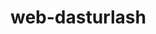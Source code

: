 # web-dasturlash<!DOCTYPE html>
<html lang="en">
<head>
    <meta charset="UTF-8">
    <meta http-equiv="X-UA-Compatible" content="IE=edge">
    <meta name="viewport" content="width=device-width, initial-scale=1.0">
    <title>Document</title>
    <style>
        td,tr,th
        {
            border: 1px solid black;
            font-size: 30px;
            
        }
        .table
        {
            padding: auto;
            border-collapse: collapse;
            padding: 20px;
             text-align: center;
            display: flex;
            justify-content: flex-end;
            text-align: right;

        }
        .lorem
        {
            text-align: center;
            font-size: 15px;
            font-family: Impact, Haettenschweiler, 'Arial Narrow Bold', sans-serif;
        }
        .div
        {
            background-color: rgb(74, 11, 101);
           
        }

        .li a
        {
            text-decoration: none;
            color: #fff;

        }
    
    </style>
</head>
<body>
    <div class="div">
        <h1 align="center" style="background-color: rgb(214, 58, 231); color: #fff;">Bog`cha</h1>
       
            <ul class="li">
                <li ><a href="#">GURUHLAR</a> </li>
                <li> <a href="#"> DARS JADVALI</a></li>
                <li> <a href="#">BIZ BILAN ALOQA</a> </li>

            </ul>
            <img src="bog`cha.jpg" alt="proteins" width="1500px"  align="center">
            <br>

            <hr>
        </div>
        <div>

                <table  >
            
                <thead>
                    <tr>
                        <th>FISH</th>
                        <th>Tug`ilgan yili</th>
                        <th> Metrka seriya</th>
                        <th> Manzili</th>
                        <th>Guruhi</th>
                        
                    </tr>                             
                                                         
                </thead>
                <tbody>
                    <tr>
                        <td>Akbarova Dilnoza Abduraxmon qizi</td>
                        <td>2015.03.03</td>
                        <td> IFR-N0982656</td>
                        <td> Fargona tumani</td>
                        <td> Tayyorlov 1</td>
                       
                    </tr>
                    
                    <tr>
                        <td>Saydullayev Samandar Xayrullo ogli</td>
                        <td>2016.03.03</td>
                        <td> IFR-N0979898</td>
                        <td> Fargona tumani</td>
                        <td> Katta 1</td>
                       
                    </tr>
                    <tr>
                        <td> Ibrohimova Guljahon Rasuljonqizi</td>
                        <td>2017.04.06</td>
                        <td> IFR-N09874141</td>
                        <td> Fargona tumani</td>
                        <td> Orta 1</td>
                       
                    </tr>
                    <tr>
                        <td>Xasanov Bekzod Dilbarogli</td>
                        <td>2017.03.02</td>
                        <td> IFR-N0987474</td>
                        <td> Fargona tumani</td>
                        <td> Kichik 2</td>
                        
                    </tr>
                    
                </tbody>
            
           </table>

        </div>
        <br><br><hr>

        <div class="lorem">
           
           
            Bolalarni 2 yoshdan bog‘chalarga qabul qilish tartibi belgilandi
            Maktabgacha ta’lim vazirligi ma’lum qilishicha, 2 yoshdan bog‘chalarga qabul qilish pullik xizmat ko‘rsatish shaklida amalga oshiriladi. Bog‘cha rahbari va ota-ona o‘rtasida shartnoma tuziladi, bola 3 yoshga to‘lgach shartnoma bekor qilinadi. 2 yoshli bolalar guruhi dam olish kunlarida va ish kuni tugagandan keyin ham ishlashiga ruxsat beriladi.
            Maktabgacha ta’lim vazirligi 1 apreldan kuchga kirishi kerak bo‘lgan 2 yoshdan 3 yoshgacha bo‘lgan bolalarni bog‘chalarga qabul qilish tartibini ma’lum qildi.

